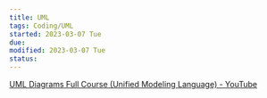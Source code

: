 ```yaml
---
title: UML
tags: Coding/UML
started: 2023-03-07 Tue
due:
modified: 2023-03-07 Tue
status:
---
```

[UML Diagrams Full Course (Unified Modeling Language) - YouTube](https://www.youtube.com/watch?v=WnMQ8HlmeXc)
